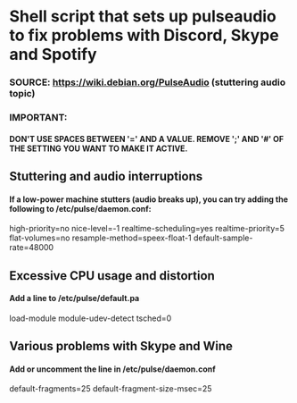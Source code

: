 # Shell script that sets up pulseaudio to fix problems with Discord, Skype and Spotify
### SOURCE: https://wiki.debian.org/PulseAudio (stuttering audio topic)
### IMPORTANT:
#### DON'T USE SPACES BETWEEN '=' AND A VALUE. REMOVE ';' AND '#' OF THE SETTING YOU WANT TO MAKE IT ACTIVE.

## Stuttering and audio interruptions
#### If a low-power machine stutters (audio breaks up), you can try adding the following to /etc/pulse/daemon.conf:
high-priority=no
nice-level=-1
realtime-scheduling=yes
realtime-priority=5
flat-volumes=no
resample-method=speex-float-1
default-sample-rate=48000

## Excessive CPU usage and distortion
#### Add a line to /etc/pulse/default.pa
load-module module-udev-detect tsched=0

## Various problems with Skype and Wine
#### Add or uncomment the line in /etc/pulse/daemon.conf
default-fragments=25
default-fragment-size-msec=25
